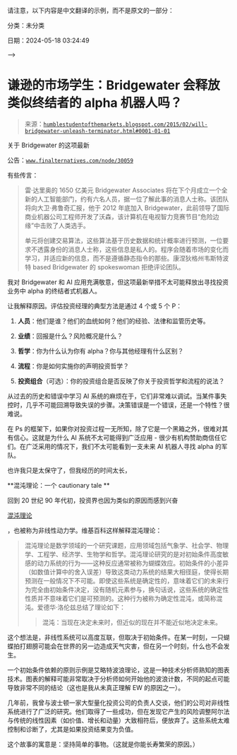 请注意，以下内容是中文翻译的示例，而不是原文的一部分：

分类：未分类

日期：2024-05-18 03:24:49

-->

# 谦逊的市场学生：Bridgewater 会释放类似终结者的 alpha 机器人吗？

> 来源：[`humblestudentofthemarkets.blogspot.com/2015/02/will-bridgewater-unleash-terminator.html#0001-01-01`](https://humblestudentofthemarkets.blogspot.com/2015/02/will-bridgewater-unleash-terminator.html#0001-01-01)

关于 Bridgewater 的这项最新

公告：[`www.finalternatives.com/node/30059`](http://www.finalternatives.com/node/30059)

有些传言：

> 雷·达里奥的 1650 亿美元 Bridgewater Associates 将在下个月成立一个全新的人工智能部门，约有六名人员，据一位了解此事的消息人士称。该团队将向大卫·弗鲁奇汇报，他于 2012 年底加入 Bridgewater，此前领导了国际商业机器公司工程师开发了沃森，该计算机在电视智力竞赛节目“危险边缘”中击败了人类选手。
> 
> 单元将创建交易算法，这些算法基于历史数据和统计概率进行预测，一位要求不透露身份的消息人士称，这些信息是私人的。程序会随着市场的变化而学习，并适应新的信息，而不是遵循静态指令的那些。康涅狄格州韦斯特波特 based Bridgewater 的 spokeswoman 拒绝评论团队。

我对 Bridgewater 和 AI 应用充满敬意，但这项最新举措不太可能释放出寻找投资业务中 alpha 的终结者式机器人。

让我解释原因。评估投资经理的典型方法是通过 4 个或 5 个 P：

1.  **人员**：他们是谁？他们的血统如何？他们的经验、法律和监管历史等。

1.  **业绩**：回报是什么？风险概况是什么？

1.  **哲学**：你为什么认为你有 alpha？你与其他经理有什么区别？

1.  **流程**：你是如何实施你的声明投资哲学？

1.  **投资组合**（可选）：你的投资组合是否反映了你关于投资哲学和流程的说法？

从过去的历史和错误中学习 AI 系统的麻烦在于，它们非常难以调试。当某件事失控时，几乎不可能回溯导致失误的步骤。决策错误是一个错误，还是一个特性？很难说。

在 Ps 的框架下，如果你对投资过程一无所知，除了它是一个黑箱之外，很难对其有信心。这就是为什么 AI 系统不太可能得到广泛应用 - 很少有机构赞助商信任它们。在广泛采用的情况下，我们不太可能看到一支未来 AI 机器人寻找 alpha 的军队。

也许我只是太保守了，但我经历的时间太长，

**混沌理论：一个 cautionary tale **

回到 20 世纪 90 年代初，投资界也因为类似的原因而感到兴奋

[混沌理论](http://en.wikipedia.org/wiki/Chaos_theory)

，也被称为非线性动力学。维基百科这样解释混沌理论：

> 混沌理论是数学领域的一个研究课题，应用领域包括气象学、社会学、物理学、工程学、经济学、生物学和哲学。混沌理论研究的是对初始条件高度敏感的动力系统的行为——这种反应通常被称为蝴蝶效应。初始条件的小差异（如数值计算中的舍入误差）导致这类动力系统的结果大相径庭，使得长期预测在一般情况下不可能。即使这些系统是确定性的，意味着它们的未来行为完全由初始条件决定，没有随机元素参与，换句话说，这些系统的确定性性质并不意味着它们是可预测的。这种行为被称为确定性混沌，或简称混沌。爱德华·洛伦兹总结了理论如下：
> 
> > 混沌：当现在决定未来时，但近似的现在并不能近似地决定未来。

这个想法是，非线性系统可以高度互联，但取决于初始条件。在某一时刻，一只蝴蝶拍打翅膀可能会在世界的另一边造成天气灾害，但在另一个时刻，什么也不会发生。

一个初始条件依赖的原则示例是艾略特波浪理论，这是一种技术分析师熟知的图表技术。图表的解释可能非常取决于分析师如何开始他的波浪计数，不同的起点可能导致非常不同的结论（这也是我从未真正理解 EW 的原因之一）。

几年前，我曾与波士顿一家大型量化投资公司的负责人交谈，他们的公司对非线性系统进行了广泛的研究。他们取得了一些成功，但在发现它产生的风险调整阿尔法与传统的线性因素（如价值、增长和动量）大致相符后，便放弃了。这些系统太难控制和诊断了，尤其是如果投资结果变为负值。

这个故事的寓意是：坚持简单的事物。（这就是你能长寿繁荣的原因。）
